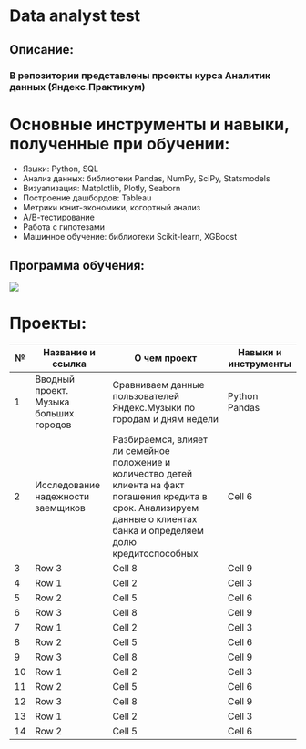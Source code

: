 # Data analyst test
## Описание:
### В репозитории представлены проекты курса Аналитик данных (Яндекс.Практикум)
# Основные инструменты и навыки, полученные при обучении:
* Языки: Python, SQL
* Анализ данных: библиотеки Pandas, NumPy, SciPy, Statsmodels
* Визуализация: Matplotlib, Plotly, Seaborn
* Построение дашбордов: Tableau
* Метрики юнит-экономики, когортный анализ
* А/В-тестирование
* Работа с гипотезами
* Машинное обучение: библиотеки Scikit-learn, XGBoost
## Программа обучения:
<image src="https://i.ibb.co/4ZJYGsQ/2023-09-09-18-49-55.png" >


# Проекты:
| № | Название и ссылка | О чем проект | Навыки и инструменты |
|---|-------------------|--------------|----------------------|
| 1 | Вводный проект. Музыка больших городов            | Сравниваем данные пользователей Яндекс.Музыки по городам и дням недели      | Python Pandas |
| 2 | Исследование надежности заемщиков             |    Разбираемся, влияет ли семейное положение и количество детей клиента на факт погашения кредита в срок. Анализируем данные о клиентах банка и определяем долю кредитоспособных   | Cell 6               |
| 3 | Row 3             | Cell 8       | Cell 9               |
| 4 | Row 1             | Cell 2       | Cell 3               |
| 5 | Row 2             |     Cell 5   | Cell 6               |
| 6 | Row 3             | Cell 8       | Cell 9               |
| 7 | Row 1             | Cell 2       | Cell 3               |
| 8 | Row 2             |     Cell 5   | Cell 6               |
| 9 | Row 3             | Cell 8       | Cell 9               |
| 10 | Row 1            | Cell 2       | Cell 3               |
| 11 | Row 2            |     Cell 5   | Cell 6               |
| 12 | Row 3            | Cell 8       | Cell 9               |
| 13 | Row 1            | Cell 2       | Cell 3               |
| 14 | Row 2            |     Cell 5   | Cell 6               |




